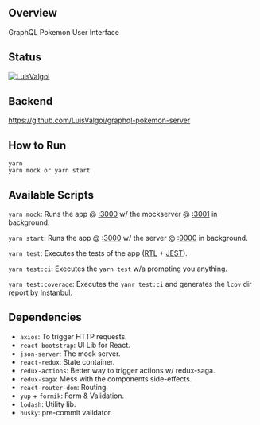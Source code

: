 ## Overview

GraphQL Pokemon User Interface

## Status

[![LuisValgoi](https://circleci.com/gh/LuisValgoi/graphql-pokemon-ui.svg?style=svg)](https://app.circleci.com/pipelines/github/LuisValgoi/graphql-pokemon-ui)

## Backend

https://github.com/LuisValgoi/graphql-pokemon-server

## How to Run

```
yarn
yarn mock or yarn start
```

## Available Scripts

`yarn mock`: Runs the app @ [:3000](http://localhost:3000) w/ the mockserver @ [:3001](http://localhost:3001) in background.

`yarn start`: Runs the app @ [:3000](http://localhost:3000) w/ the server @ [:9000](http://localhost:9000) in background.

`yarn test`: Executes the tests of the app ([RTL](https://testing-library.com/) + [JEST](https://jestjs.io/)).

`yarn test:ci`: Executes the `yarn test` w/a prompting you anything.

`yarn test:coverage`: Executes the `yanr test:ci` and generates the `lcov` dir report by [Instanbul](https://istanbul.js.org/).

## Dependencies

- `axios`: To trigger HTTP requests.
- `react-bootstrap`: UI Lib for React.
- `json-server`: The mock server.
- `react-redux`: State container.
- `redux-actions`: Better way to trigger actions w/ redux-saga.
- `redux-saga`: Mess with the components side-effects.
- `react-router-dom`: Routing.
- `yup` + `formik`: Form & Validation.
- `lodash`: Utility lib.
- `husky`: pre-commit validator.
